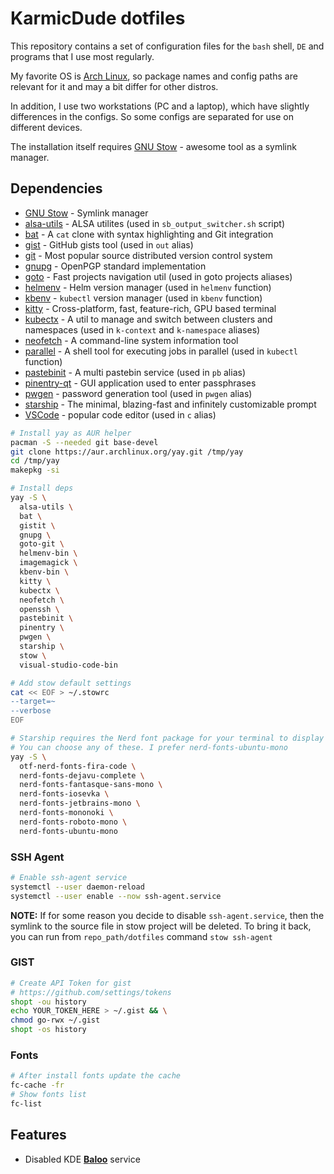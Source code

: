 # KarmicDude dotfiles #

This repository contains a set of configuration files for the `bash` shell, `DE` and programs that I use most regularly.

My favorite OS is [Arch Linux][Arch Linux], so package names and config paths are relevant for it and may a bit differ for other distros.

In addition, I use two workstations (PC and a laptop), which have slightly differences in the configs. So some configs are separated for use on different devices.

The installation itself requires [GNU Stow][GNU Stow] - awesome tool as a symlink manager.

## Dependencies ##

* [GNU Stow][GNU Stow] - Symlink manager
* [alsa-utils][alsa] - ALSA utilites (used in `sb_output_switcher.sh` script)
* [bat][bat] - A `cat` clone with syntax highlighting and Git integration
* [gist][gist] - GitHub gists tool (used in `out` alias)
* [git][git] - Most popular source distributed version control system
* [gnupg][gnupg] - OpenPGP standard implementation
* [goto][goto] - Fast projects navigation util (used in goto projects aliases)
* [helmenv][helmenv] - Helm version manager (used in `helmenv` function)
* [kbenv][kbenv] - `kubectl` version manager (used in `kbenv` function)
* [kitty][kitty] - Cross-platform, fast, feature-rich, GPU based terminal
* [kubectx][kubectx] - A util to manage and switch between clusters and namespaces (used in `k-context` and `k-namespace` aliases)
* [neofetch][neofetch] - A command-line system information tool
* [parallel][parallel] - A shell tool for executing jobs in parallel (used in `kubectl` function)
* [pastebinit][pastebinit] - A multi pastebin service (used in `pb` alias)
* [pinentry-qt][pinentry] - GUI application used to enter passphrases
* [pwgen][pwgen] - password generation tool (used in `pwgen` alias)
* [starship][starship] - The minimal, blazing-fast and infinitely customizable prompt
* [VSCode][VSCode] - popular code editor (used in `c` alias)

```bash
# Install yay as AUR helper
pacman -S --needed git base-devel
git clone https://aur.archlinux.org/yay.git /tmp/yay
cd /tmp/yay
makepkg -si

# Install deps
yay -S \
  alsa-utils \
  bat \
  gistit \
  gnupg \
  goto-git \
  helmenv-bin \
  imagemagick \
  kbenv-bin \
  kitty \
  kubectx \
  neofetch \
  openssh \
  pastebinit \
  pinentry \
  pwgen \
  starship \
  stow \
  visual-studio-code-bin

# Add stow default settings
cat << EOF > ~/.stowrc
--target=~
--verbose
EOF

# Starship requires the Nerd font package for your terminal to display icons.
# You can choose any of these. I prefer nerd-fonts-ubuntu-mono
yay -S \
  otf-nerd-fonts-fira-code \
  nerd-fonts-dejavu-complete \
  nerd-fonts-fantasque-sans-mono \
  nerd-fonts-iosevka \
  nerd-fonts-jetbrains-mono \
  nerd-fonts-mononoki \
  nerd-fonts-roboto-mono \
  nerd-fonts-ubuntu-mono
```

### SSH Agent ###

```bash
# Enable ssh-agent service
systemctl --user daemon-reload
systemctl --user enable --now ssh-agent.service
```

**NOTE:** If for some reason you decide to disable `ssh-agent.service`,
then the symlink to the source file in stow project will be deleted.
To bring it back, you can run from `repo_path/dotfiles` command `stow ssh-agent`

### GIST ###

```bash
# Create API Token for gist
# https://github.com/settings/tokens
shopt -ou history
echo YOUR_TOKEN_HERE > ~/.gist && \
chmod go-rwx ~/.gist
shopt -os history
```

### Fonts ###

```bash
# After install fonts update the cache
fc-cache -fr
# Show fonts list
fc-list
```

## Features ##

* Disabled KDE [**Baloo**][KDE Baloo] service

[alsa]: https://wiki.archlinux.org/title/Advanced_Linux_Sound_Architecture#ALSA_Utilities
[Arch Linux]: https://wiki.archlinux.org/index.php/Arch_Linux
[bat]: https://github.com/sharkdp/bat
[gist]: https://github.com/defunkt/gist
[git]: https://git-scm.com
[GNU Stow]: https://www.gnu.org/software/stow/
[goto]: https://github.com/iridakos/goto/
[gnupg]: https://gnupg.org
[helmenv]: https://github.com/little-angry-clouds/kubernetes-binaries-managers/blob/master/cmd/helmenv/
[KDE Baloo]: https://wiki.archlinux.org/index.php/Baloo
[kbenv]: https://github.com/little-angry-clouds/kubernetes-binaries-managers/tree/master/cmd/kbenv
[kitty]: https://github.com/kovidgoyal/kitty
[kubectx]: https://github.com/ahmetb/kubectx
[neofetch]: https://github.com/dylanaraps/neofetch
[parallel]: https://www.gnu.org/software/parallel
[pastebinit]: https://launchpad.net/pastebinit
[pinentry]: https://wiki.archlinux.org/index.php/GnuPG#pinentry
[pwgen]: https://sourceforge.net/projects/pwgen
[starship]: https://starship.rs
[VSCode]: https://code.visualstudio.com

